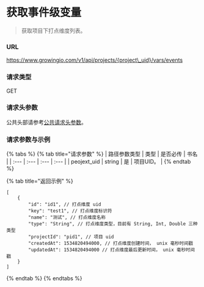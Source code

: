 # 获取事件级变量

> 获取项目下打点维度列表。

### URL

https://www.growingio.com/v1/api/projects/{project\_uid}/vars/events

### 请求类型

GET

### 请求头参数

公共头部请参考[公共请求头参数](../authenticate.md)。

### 请求参数与示例

{% tabs %}
{% tab title="请求参数" %}
| 路径参数类型 | 类型 | 是否必传 | 书名 |
| :--- | :--- | :--- | :--- |
| peojext\_uid | string | 是 | 项目UID。 |
{% endtab %}

{% tab title="返回示例" %}
```text
[
    {
        "id": "id1", // 打点维度 uid
        "key": "test1", // 打点维度标识符
        "name": "测试", // 打点维度名称
        "type": "String", // 打点维度类型，目前有 String, Int, Double 三种类型
        "projectId": "pid1", // 项目 uid
        "createdAt": 1534820494000, // 打点维度创建时间， unix 毫秒时间戳
        "updatedAt": 1534820494000 // 打点维度最后更新时间， unix 毫秒时间戳
    }
]
```
{% endtab %}
{% endtabs %}





